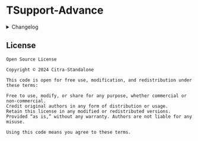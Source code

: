 # TSupport-Advance 
<details>
<summary>
Changelog
</summary>
Changelogs :

- R241104
  - Customization ( `exclude.txt` now `customize.txt` )
</details>

## License

```
Open Source License

Copyright © 2024 Citra-Standalone

This code is open for free use, modification, and redistribution under these terms:

Free to use, modify, or share for any purpose, whether commercial or non-commercial.
Credit original authors in any form of distribution or usage.
Retain this license in any modified or redistributed versions.
Provided “as is,” without any warranty. Authors are not liable for any misuse.

Using this code means you agree to these terms.
```